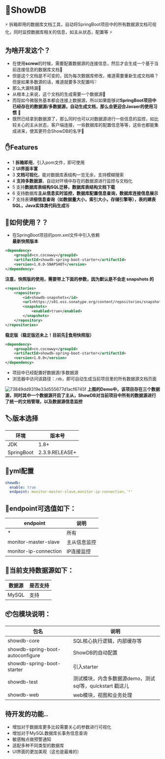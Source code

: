 # 📖ShowDB
:zap: 拆箱即用的数据库文档工具，自动将SpringBoot项目中的所有数据源文档可视化，同时监控数据库相关的信息，如主从状态，配置等 :zap:  

## 为啥开发这个？
- 在使用**screw**的时候，需要配置数据源的连接信息，然后才会生成一个基于当前连接信息的数据库文档🤪  
- 但是这个文档是不可变的，因为每次数据库修改，难道需要重新生成文档嘛？但是如果多数源的话，难道就要多次配置吗❔   
- 那么大漏特漏🦬   
- 从根本上来说，这个文档的生成需要一个数据源🍎 
- 而现如今微服务基本都会连接上数据源，所以如果能够对**SpringBoot项目中已经存在的数据源/多数据源，自动生成文档，那么会更迎合Javaer的使用习惯** 🐥    
- 既然已经拿到数据源了，那么同时也可以对数据源进行一些信息的监控，如比较关心的主从状态，客户端连接，一些数据库的配置信息等等，这些也都能集成进来，使其更符合ShowDB的名字🎠

## ✋Features
- 1 **拆箱即用**，引入pom文件，即可使用
- 2 **UI界面丰富**
- 3 **文档可视化**，能对数据库表结构一览无余，支持模糊搜索
- 4 **支持多数据源**，自动对环境中存在的数据源进行监控与文档化
- 5 支持**数据库表结构SQL迁移，数据库表结构文档下载**
- 6 支持数据库**主从信息实时监控，数据库配置信息查询，数据库连接信息展示**
- 7 支持表**详细信息查询（如数据量大小，索引大小，存储引擎等），表的建表SQL，Java实体类代码生成**等

## 🧰如何使用？？  
- 在SpringBoot项目的pom.xml文件中引入依赖  
**最新快照版本**
```xml
<dependency>
    <groupId>cn.cocowwy</groupId>
    <artifactId>showdb-spring-boot-starter</artifactId>
    <version>1.0.0-SNAPSHOT</version>
</dependency>
```
**注意，快照版的使用，需要带上下面的参数，因为默认是不会走 snapshots 的**
```xml
<repositories>
    <repository>
        <id>showdb-snapshots</id>
        <url>https://s01.oss.sonatype.org/content/repositories/snapshots/</url>
        <snapshots>
            <enabled>true</enabled>
        </snapshots>
    </repository>
</repositories>
```
**稳定版（稳定版还未上！目前先🍔食用快照版）**
```xml
<dependency>
    <groupId>cn.cocowwy</groupId>
    <artifactId>showdb-spring-boot-starter</artifactId>
    <version>1.0.0</version>
</dependency>
```

- 项目中已经配置好数据源/多数据源
- 浏览器中访问该路径：```/db```，即可自动生成当前项目里的所有数据源文档页面

![73849dd9319e33d555677d1acf6745f](https://user-images.githubusercontent.com/63331147/161917411-9808b386-590d-409a-b2dd-196f27f40ff6.jpg)
**上图的Demo中，该项目存在三个数据源，同时其中一个数据源开启了主从，ShowDB对当前项目中所有的数据源进行了统一的文档管理，以及数据源信息监控**


## 🏷️版本选择
|  环境   | 版本号  |
|  ----  | ----  |
| JDK | 1.8+ |
| SpringBoot | 2.3.9.RELEASE+ |

## 🔧**yml配置**
```yml
showdb:
  enable: true
  endpoint: monitor-master-slave,monitor-ip-connection,'*'  
```
  
## 🔧**endpoint可选值如下：**
|  endpoint   | 说明  |
|  ----  | ----  |
| * | 所有 |
| monitor-master-slave  | 主从信息监控 |
| monitor-ip-connection  | IP连接监控 |

## 📄**当前支持数据源如下：**
|  数据源   | 是否支持  |
|  ----  | ----  |
| MySQL | 支持 |

## 📦**包模块说明：**
|  包名   | 说明  |
|  ----  | ----  |
| showdb-core | SQL核心执行逻辑，内部缓存等 |
| showdb-spring-boot-autoconfigure | ShowDB的自动配置 |
| showdb-spring-boot-starter | 引入starter |
| showdb-test | 测试模块，内含多数据源demo，测试sql等，quickstart 戳这儿 |
| showdb-web | web模块，视图和业务处理 |

## 待开发的功能..
- 增加对于数据库更多比较需要关心的参数进行可视化
- 增加对于MySQL数据库长事务信息查询    
- 敏感触点做预警通知  
- 适配多种不同类型的数据库
- UI界面的更加美观（这也是最难的）  
